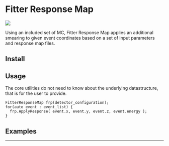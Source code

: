 Fitter Response Map
===================

[![][travis-img]][travis-url]

Using an included set of MC, Fitter Response Map applies an additional
smearing to given event coordinates based on a set of input parameters
and response map files.

## Install

## Usage
The core utilities do not need to know about the underlying datastructure,
that is for the user to provide.
```
FitterResponseMap frp(detector_configuration);
for(auto event : event_list) {
  frp.ApplyResponse( event.x, event.y, event.z, event.energy );
}
```

## Examples

---

[travis-img]: https://travis.ci.org/OGgroup/FitterResponseMap.svg?branch-master
[travis-url]: https://travis.ci.org/OGgroup/FitterResponseMap
